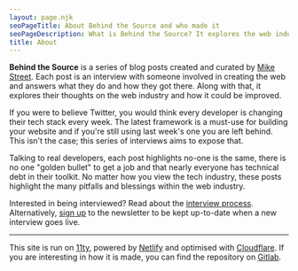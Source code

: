```yaml
---
layout: page.njk
seoPageTitle: About Behind the Source and who made it
seoPageDescription: What is Behind the Source? It explores the web industry and those that build it. Sharing the varying ways people get into the web and their view on the industry
title: About
---
```


**Behind the Source** is a series of blog posts created and curated by [Mike Street](https://www.mikestreety.co.uk/). Each post is an interview with someone involved in creating the web and answers what they do and how they got there. Along with that, it explores their thoughts on the web industry and how it could be improved.

If you were to believe Twitter, you would think every developer is changing their tech stack every week. The latest framework is a must-use for building your website and if you're still using last week's one you are left behind. This isn't the case; this series of interviews aims to expose that.

Talking to real developers, each post highlights no-one is the same, there is no one "golden bullet" to get a job and that nearly everyone has technical debt in their toolkit. No matter how you view the tech industry, these posts highlight the many pitfalls and blessings within the web industry.

Interested in being interviewed? Read about the [interview process](/process). Alternatively, [sign up](/signup) to the newsletter to be kept up-to-date when a new interview goes live.

---

This site is run on [11ty](https://www.11ty.dev/), powered by [Netlify](https://www.netlify.com/) and optimised with [Cloudflare](https://www.cloudflare.com/). If you are interesting in how it is made, you can find the repository on [Gitlab](https://gitlab.com/streety-sites/behind-the-source).
